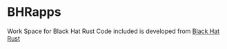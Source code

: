 # BHRapps
Work Space for Black Hat Rust
Code included is developed from [Black Hat Rust](https://github.com/black-hat-rust-bonuses/black-hat-rust-bonuses)
